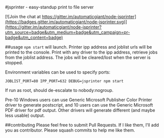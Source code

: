 #jsprinter - easy-standup print to file server

[![Join the chat at https://gitter.im/automaticgiant/node-jsprinter](https://badges.gitter.im/automaticgiant/node-jsprinter.svg)](https://gitter.im/automaticgiant/node-jsprinter?utm_source=badge&utm_medium=badge&utm_campaign=pr-badge&utm_content=badge)

##usage
`npm start` will launch. Printer ipp address and joblist urls will be printed to
the console. Print with any driver to the ipp address, retrieve jobs from the
joblist address. The jobs will be cleared/lost when the server is stopped.

Environment variables can be used to specify ports:
```
JOBLIST_PORT=80 IPP_PORT=632 DEBUG=jsprinter npm start
```

If run as root, should de-escalate to nobody:nogroup.

Pre-10 Windows users can use Generic Microsoft Publisher Color Printer driver to
generate postscript, and 10 users can use the Generic Microsoft PDF driver for
pdf output. Other drivers will generate different (and maybe less usable)
output.

##contributing
Please feel free to submit Pull Requests. If I like them, I'll add you as
contributor. Please squash commits to help me like them.


